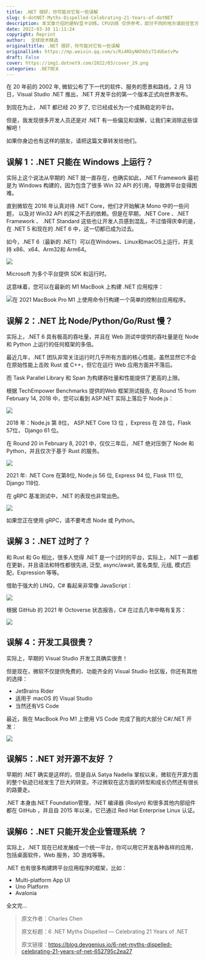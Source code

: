 ```yaml
---
title: .NET 很好，你可能对它有一些误解
slug: 6-dotNET-Myths-Dispelled-Celebrating-21-Years-of-dotNET
description: 本文章介绍的是NV显卡训练。CPU训练 仅供参考，部分不同的地方请前往官方网站获取信息。
date: 2022-03-30 11:11:24
copyright: Reprint
author:  全球技术精选
originaltitle: .NET 很好，你可能对它有一些误解
originallink: https://mp.weixin.qq.com/s/Ri4RbyNKhb5z7IdUGetvPw
draft: False
cover: https://img1.dotnet9.com/2022/03/cover_29.png
categories: .NET相关
---
```


在 20 年前的 2002 年, 微软公布了下一代的软件、服务的愿景和路线，2 月 13 日，Visual Studio .NET 推出，.NET 开发平台的第一个版本正式向世界发布。

到现在为止，.NET 都已经 20 岁了, 它已经成长为一个成熟稳定的平台。

但是，我发现很多开发人员还是对 .NET 有一些偏见和误解，让我们来消除这些误解吧！

如果你身边也有这样的朋友，请把这篇文章转发给他们。

## 误解 1：.NET 只能在 Windows 上运行？

实际上这个说法从早期的 .NET 就一直存在，也确实如此，.NET Framework 最初是为 Windows 构建的，因为包含了很多 Win 32 API 的引用，导致跨平台变得困难。

直到微软在 2016 年认真对待 .NET Core，他们才开始解决 Mono 中的一些问题， 以及对 Win32 API 的挥之不去的依赖。但是在早期，.NET Core 、.NET Framework 、 .NET Standard 这些也让开发人员感到混乱，不过值得庆幸的是，在 .NET 5 和现在的 .NET 6 中，这一切都已成为过去。

如今，.NET 6（最新的 .NET）可以在Windows、Linux和macOS上运行，并支持 x86、x64、Arm32和 Arm64。

![](https://img1.dotnet9.com/2022/03/2901.png)

Microsoft 为多个平台提供 SDK 和运行时。

这意味着，您可以在最新的 M1 MacBook 上构建 .NET 应用程序：

![在 2021 MacBook Pro M1 上使用命令行构建一个简单的控制台应用程序。](https://img1.dotnet9.com/2022/03/2902.gif)

## 误解 2：.NET 比 Node/Python/Go/Rust 慢？

实际上，.NET 6 具有极高的吞吐量，并且在 Web 测试中提供的吞吐量是在 Node 和 Python 上运行的任何框架的多倍。

最近几年，.NET 团队非常关注运行时几乎所有方面的核心性能，虽然显然它不会在原始性能上击败 Rust 或 C++，但它在运行 Web 应用方面并不落后。

而 Task Parallel Library 和 Span 为构建吞吐量和性能提供了更高的上限。

根据 TechEmpower Benchmarks 提供的Web 框架测试报告, 在 Round 15 from February 14, 2018 中，您可以看到 ASP.NET 实际上落后于 Node.js：

![](https://img1.dotnet9.com/2022/03/2903.png)

2018 年：Node.js 第 8位， ASP.NET Core 13 位 ，Express 在 28 位，Flask 57位， Django 61 位。

在 Round 20 in February 8, 2021 中，仅仅三年后，.NET 绝对压倒了 Node 和 Python，并且仅次于基于 Rust 的服务。

![](https://img1.dotnet9.com/2022/03/2904.png)

2021 年: .NET Core 在第8位, Node.js 56 位, Express 94 位, Flask 111 位, Django 118位.

在 gRPC 基准测试中，.NET 的表现也非常出色。

![](https://img1.dotnet9.com/2022/03/2905.png)

如果您正在使用 gRPC，请不要考虑 Node 或 Python。

## 误解 3：.NET 过时了？

和 Rust 和 Go 相比，很多人觉得 .NET 是一个过时的平台，实际上，.NET 一直都在更新，并且语法和特性都很先进, 泛型, async/await, 匿名类型, 元组, 模式匹配，Expression 等等。

借助于强大的 LINQ，C# 看起来非常像 JavaScript：

![](https://img1.dotnet9.com/2022/03/2906.png)

根据 GitHub 的 2021 年 Octoverse 状态报告，C# 在过去几年中略有复苏：

![](https://img1.dotnet9.com/2022/03/2907.png)

## 误解 4：开发工具很贵？

实际上，早期的 Visual Studio 开发工具确实很贵！

但是现在，微软不仅提供免费的、功能齐全的 Visual Studio 社区版，你还有其他的选择：

- JetBrains Rider
- 适用于 macOS 的 Visual Studio
- 当然还有VS Code

最近，我在 MacBook Pro M1 上使用 VS Code 完成了我的大部分 C#/.NET 开发：

![](https://img1.dotnet9.com/2022/03/2908.gif)

## 误解5：.NET 对开源不友好 ？

早期的 .NET 确实是这样的，但是自从 Satya Nadella 掌权以来，微软在开源方面的整个轨迹已经发生了巨大的转变。不过微软在这方面的转型和成长仍然还有很长的路要走。

.NET 本身由.NET Foundation管理，.NET 编译器 (Roslyn) 和很多其他内部组件都在 GitHub ，并且自 2015 年以来，它已通过 Red Hat Enterprise Linux 认证。

## 误解6：.NET 只能开发企业管理系统 ？

实际上，.NET 现在已经发展成一个统一平台，你可以用它开发各种各样的应用，包括桌面软件，Web 服务，3D 游戏等等。

.NET 也有很多构建跨平台应用程序的框架，比如：

- Multi-platform App UI
- Uno Platform
- Avalonia

全文完... 

> 原文作者：Charles Chen 
>
> 原文标题：6 .NET Myths Dispelled — Celebrating 21 Years of .NET
>
> 原文链接：https://blog.devgenius.io/6-net-myths-dispelled-celebrating-21-years-of-net-652795c2ea27